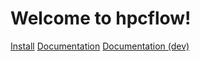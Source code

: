 # Welcome to hpcflow!

[Install](install.md)
[Documentation](docs/index.md)
[Documentation (dev)](devdocs/index.md)
